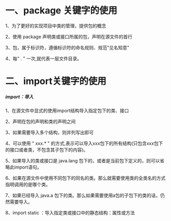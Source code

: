 # 一、package 关键字的使用

1、为了更好的实现项目中类的管理，提供包的概念

2、使用 package 声明类或接口所属的包，声明在源文件的首行

3、包，属于标识符，遵循标识符的命名规则、规范"见名知意"

4、每“ . ” 一次,就代表一层文件目录。

<!--补充：同一个包下，不能命名同名接口或同名类。不同包下，可以命名同名的接口、类。-->



# 二、import关键字的使用

##### import：导入

1、在源文件中显式的使用import结构导入指定包下的类、接口

2、声明在包的声明和类的声明之间

3、如果需要导入多个结构，则并列写出即可

4、可以使用 " xxx.* " 的方式,表示可以导入xxx包下的所有结构(只包含xxx包下的接口或者类，不包含其子包下的内容)。

5、如果导入的类或接口是 java.lang 包下的，或者是当前包下定义的，则可以省略此import语句。

6、如果在源文件中使用不同包下的同名的类。那么就需要使用类的全类名的方式指明调用的是哪个类。

7、如果已经导入 java.a 包下的类。那么如果需要使用a包的子包下的类的话，仍然需要导入。

8、import static ：导入指定类或接口中的静态结构：属性或方法
